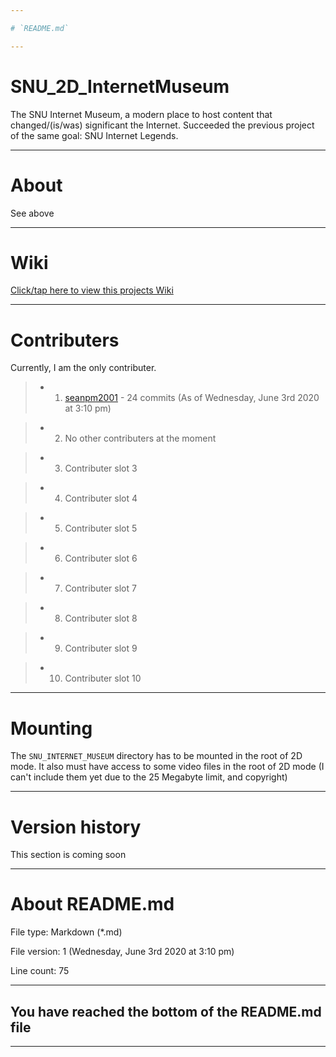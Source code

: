 ```yaml
---

# `README.md`

---
```


# SNU_2D_InternetMuseum
The SNU Internet Museum, a modern place to host content that changed/(is/was) significant the Internet. Succeeded the previous project of the same goal: SNU Internet Legends.

---

# About

See above

---

# Wiki

[Click/tap here to view this projects Wiki](https://github.com/seanpm2001/SNU_2D_InternetMuseum/wiki)

---

# Contributers

Currently, I am the only contributer.

> * 1. [seanpm2001](https://github.com/seanpm2001/) - 24 commits (As of Wednesday, June 3rd 2020 at 3:10 pm)

> * 2. No other contributers at the moment

> * 3. Contributer slot 3

> * 4. Contributer slot 4

> * 5. Contributer slot 5

> * 6. Contributer slot 6

> * 7. Contributer slot 7

> * 8. Contributer slot 8

> * 9. Contributer slot 9

> * 10. Contributer slot 10

---

# Mounting

The `SNU_INTERNET_MUSEUM` directory has to be mounted in the root of 2D mode. It also must have access to some video files in the root of 2D mode (I can't include them yet due to the 25 Megabyte limit, and copyright)

---

# Version history

This section is coming soon

---

# About README.md

File type: Markdown (*.md)

File version: 1 (Wednesday, June 3rd 2020 at 3:10 pm)

Line count: 75

---

## You have reached the bottom of the README.md file

---
